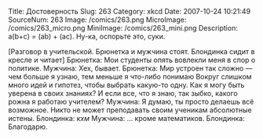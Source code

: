Title: Достоверность 
Slug: 263 
Category: xkcd 
Date: 2007-10-24 10:21:49 
SourceNum: 263 
Image: /comics/263.png 
MicroImage: /comics/263_micro.png 
MiniImage: /comics/263_mini.png 
Description: a(b+c) = (ab) + (ac). Ну-ка, оспорьте это, суки. 

[Разговор в учительской. Брюнетка и мужчина стоят. Блондинка сидит в кресле и читает]
Брюнетка: Мои студенты опять вовлекли меня в спор о политике.
Мужчина: Хех, бывает.
Брюнетка: Мир устроен так сложно — чем больше я узнаю, тем меньше я что-либо понимаю Вокруг слишком много идей и гипотез, чтобы выбрать какую-то одну. Как я могу быть уверена в своих знаниях? И если все, что я знаю, так зыбко, какого рожна я работаю учителем?
Мужчина: Я думаю, ты просто делаешь всё возможное. Никто не может преподавать своим ученикам абсолютные истены.
Блондинка: *кхм*
Мужчина: … кроме математиков.
Блондинка: Благодарю.